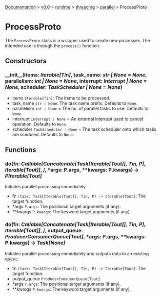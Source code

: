 [Documentation](/docs/documentation.md) >
 [v0.0](/docs/0.0/version.md) >
  [runtime](/docs/0.0/runtime/module.md) >
   [threading](/docs/0.0/runtime/threading/module.md) >
    [parallel](/docs/0.0/runtime/threading/parallel/module.md) >
     ProcessProto

# ProcessProto

The `ProcessProto` class is a wrapper used to create new processes. The intended use is through the `process()` function.

## Constructors

### \_\_init\_\_(items: _Iterable[Tin]_, task_name: _str | None_ = _None_, parallelism: _int | None_ = _None_, interrupt: _Interrupt | None_ = _None_, scheduler: _TaskScheduler | None_ = _None_)

- items `Iterable[Tin]`: The items to be processed.
- task_name `str | None`: The task name prefix. Defaults to `None`.
- parallelism `int | None` = The no. of parallel tasks to use. Defaults to `None`.
- interrupt `Interrupt | None` = An external interrupt used to cancel operation. Defaults to `None`.
- scheduler `TaskScheduler | None` = The task scheduler onto which tasks are sceduled. Defaults to `None`.

## Functions

### do(fn: _Callable[Concatenate[Task[Iterable[Tout]], Tin, P], Iterable[Tout]]_, /, *args: P.args, **kwargs: P.kwargs) -> _PIterable[Tout]_

Initiates parallel processing immediately.

- fn `(task: Task[Iterable[Tout]], Tin, P) -> Iterable[Tout]`: The target function.
- *args `P.args`: The positional target arguments (if any).
- **kwargs `P.kwargs`: The keyword target arguments (if any).

### do(fn: _Callable[Concatenate[Task[Iterable[Tout]], Tin, P], Iterable[Tout]]_, /, output_queue: _ProducerConsumerQueue[Tout]_, *args: P.args, **kwargs: P.kwargs) -> _Task[None]_

Initiates parallel processing immediately and outputs data to an existing queue.

- fn `(task: Task[Iterable[Tout]], Tin, P) -> Iterable[Tout]`: The target function.
- output_queue `ProducerConsumerQueue[Tout]`
- *args `P.args`: The positional target arguments (if any).
- **kwargs `P.kwargs`: The keyword target arguments (if any).